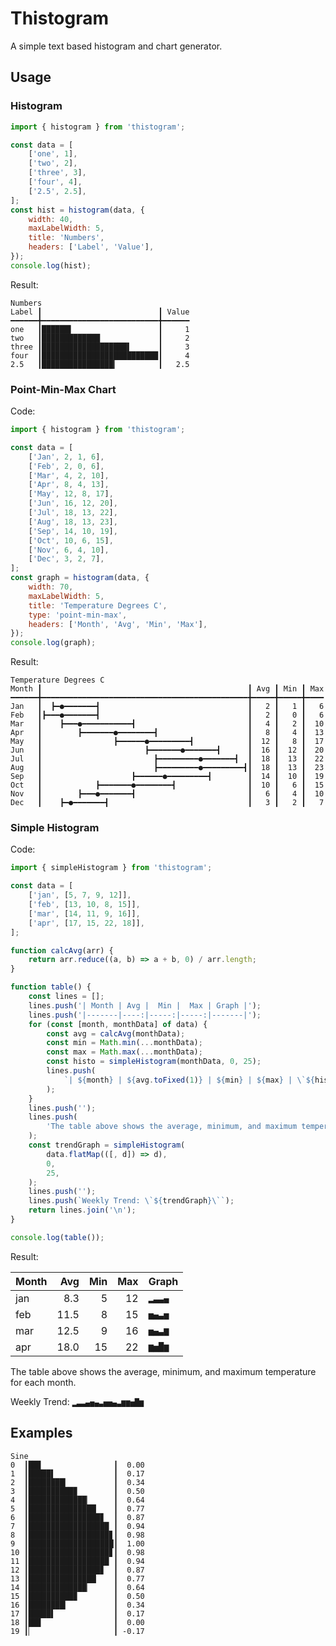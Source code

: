 # Thistogram

A simple text based histogram and chart generator.

## Usage

### Histogram

<!--- @@inject: samples/histogram.js --->

```js
import { histogram } from 'thistogram';

const data = [
    ['one', 1],
    ['two', 2],
    ['three', 3],
    ['four', 4],
    ['2.5', 2.5],
];
const hist = histogram(data, {
    width: 40,
    maxLabelWidth: 5,
    title: 'Numbers',
    headers: ['Label', 'Value'],
});
console.log(hist);
```

<!--- @@inject-end: samples/histogram.js --->

Result:

<!--- @@inject: static/histogram.txt --->

```
Numbers
Label ┃                          ┃ Value
━━━━━━╋━━━━━━━━━━━━━━━━━━━━━━━━━━╋━━━━━━
one   ┃██████▌                   ┃     1
two   ┃█████████████             ┃     2
three ┃███████████████████▌      ┃     3
four  ┃██████████████████████████┃     4
2.5   ┃████████████████▎         ┃   2.5
```

<!--- @@inject-end: static/histogram.txt --->

### Point-Min-Max Chart

Code:

<!--- @@inject: samples/temperature.js --->

```js
import { histogram } from 'thistogram';

const data = [
    ['Jan', 2, 1, 6],
    ['Feb', 2, 0, 6],
    ['Mar', 4, 2, 10],
    ['Apr', 8, 4, 13],
    ['May', 12, 8, 17],
    ['Jun', 16, 12, 20],
    ['Jul', 18, 13, 22],
    ['Aug', 18, 13, 23],
    ['Sep', 14, 10, 19],
    ['Oct', 10, 6, 15],
    ['Nov', 6, 4, 10],
    ['Dec', 3, 2, 7],
];
const graph = histogram(data, {
    width: 70,
    maxLabelWidth: 5,
    title: 'Temperature Degrees C',
    type: 'point-min-max',
    headers: ['Month', 'Avg', 'Min', 'Max'],
});
console.log(graph);
```

<!--- @@inject-end: samples/temperature.js --->

Result:

<!--- @@inject: static/temperature.txt --->

```
Temperature Degrees C
Month ┃                                              ┃ Avg ┃ Min ┃ Max
━━━━━━╋━━━━━━━━━━━━━━━━━━━━━━━━━━━━━━━━━━━━━━━━━━━━━━╋━━━━━╋━━━━━╋━━━━
Jan   ┃  ┣━●━━━━━━━┫                                 ┃   2 ┃   1 ┃   6
Feb   ┃┣━━━●━━━━━━━┫                                 ┃   2 ┃   0 ┃   6
Mar   ┃    ┣━━━●━━━━━━━━━━━┫                         ┃   4 ┃   2 ┃  10
Apr   ┃        ┣━━━━━━━●━━━━━━━━┫                    ┃   8 ┃   4 ┃  13
May   ┃                ┣━━━━━━●━━━━━━━━━┫            ┃  12 ┃   8 ┃  17
Jun   ┃                       ┣━━━━━━━●━━━━━━━┫      ┃  16 ┃  12 ┃  20
Jul   ┃                         ┣━━━━━━━━━●━━━━━━━┫  ┃  18 ┃  13 ┃  22
Aug   ┃                         ┣━━━━━━━━━●━━━━━━━━━┫┃  18 ┃  13 ┃  23
Sep   ┃                    ┣━━━━━━●━━━━━━━━━┫        ┃  14 ┃  10 ┃  19
Oct   ┃            ┣━━━━━━━●━━━━━━━━┫                ┃  10 ┃   6 ┃  15
Nov   ┃        ┣━━━●━━━━━━━┫                         ┃   6 ┃   4 ┃  10
Dec   ┃    ┣━●━━━━━━━┫                               ┃   3 ┃   2 ┃   7
```

<!--- @@inject-end: static/temperature.txt --->

### Simple Histogram

Code:

<!--- @@inject: samples/table.js --->

```js
import { simpleHistogram } from 'thistogram';

const data = [
    ['jan', [5, 7, 9, 12]],
    ['feb', [13, 10, 8, 15]],
    ['mar', [14, 11, 9, 16]],
    ['apr', [17, 15, 22, 18]],
];

function calcAvg(arr) {
    return arr.reduce((a, b) => a + b, 0) / arr.length;
}

function table() {
    const lines = [];
    lines.push('| Month | Avg |  Min |  Max | Graph |');
    lines.push('|-------|----:|-----:|-----:|-------|');
    for (const [month, monthData] of data) {
        const avg = calcAvg(monthData);
        const min = Math.min(...monthData);
        const max = Math.max(...monthData);
        const histo = simpleHistogram(monthData, 0, 25);
        lines.push(
            `| ${month} | ${avg.toFixed(1)} | ${min} | ${max} | \`${histo}\` |`,
        );
    }
    lines.push('');
    lines.push(
        'The table above shows the average, minimum, and maximum temperature for each month.',
    );
    const trendGraph = simpleHistogram(
        data.flatMap(([, d]) => d),
        0,
        25,
    );
    lines.push('');
    lines.push(`Weekly Trend: \`${trendGraph}\``);
    return lines.join('\n');
}

console.log(table());
```

<!--- @@inject-end: samples/table.js --->

Result:

<!--- @@inject: static/table.md --->

| Month |  Avg | Min | Max | Graph  |
| ----- | ---: | --: | --: | ------ |
| jan   |  8.3 |   5 |  12 | `▂▃▃▄` |
| feb   | 11.5 |   8 |  15 | `▅▄▃▅` |
| mar   | 12.5 |   9 |  16 | `▅▄▃▆` |
| apr   | 18.0 |  15 |  22 | `▆▅█▆` |

The table above shows the average, minimum, and maximum temperature for each month.

Weekly Trend: `▂▃▃▄▅▄▃▅▅▄▃▆▆▅█▆`

<!--- @@inject-end: static/table.md --->

## Examples

```
Sine
0  ┃██▊                ┃  0.00
1  ┃█████▌             ┃  0.17
2  ┃████████▎          ┃  0.34
3  ┃██████████▉        ┃  0.50
4  ┃█████████████▏     ┃  0.64
5  ┃███████████████▏   ┃  0.77
6  ┃████████████████▊  ┃  0.87
7  ┃██████████████████ ┃  0.94
8  ┃██████████████████▊┃  0.98
9  ┃███████████████████┃  1.00
10 ┃██████████████████▊┃  0.98
11 ┃██████████████████ ┃  0.94
12 ┃████████████████▊  ┃  0.87
13 ┃███████████████▏   ┃  0.77
14 ┃█████████████▏     ┃  0.64
15 ┃██████████▉        ┃  0.50
16 ┃████████▎          ┃  0.34
17 ┃█████▌             ┃  0.17
18 ┃██▊                ┃  0.00
19 ┃▏                  ┃ -0.17
```
